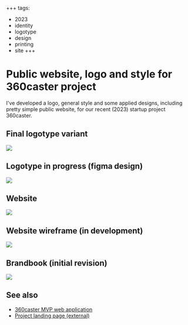 +++
tags:
  - 2023
  - identity
  - logotype
  - design
  - printing
  - site
+++

# Public website, logo and style for 360caster project

I've developed a logo, general style and some applied designs, including pretty simple public website, for our recent (2023) startup project 360caster.

## Final logotype variant

<div class="FrontImage">
  <img src="https://res.cloudinary.com/lilliputten/image/upload/c_scale,w_648/v1696779514/Projects/Identity/2305-360caster-style/final-logo-variant.png" />
</div>

## Logotype in progress (figma design)

<div class="FrontImage">
  <img src="https://res.cloudinary.com/lilliputten/image/upload/c_scale,w_648/v1696779514/Projects/Identity/2305-360caster-style/wireframe-logo-development-figma.png" />
</div>

## Website

<div class="FrontImage">
  <img src="https://res.cloudinary.com/lilliputten/image/upload/c_scale,w_648/v1696779514/Projects/Identity/2305-360caster-style/public-site-current-variant.jpg" />
</div>

## Website wireframe (in development)

<div class="FrontImage">
  <img src="https://res.cloudinary.com/lilliputten/image/upload/c_scale,w_648/v1696779514/Projects/Identity/2305-360caster-style/public-site-preliminary-layout.jpg" />
</div>

## Brandbook (initial revision)

<div class="FrontImage">
  <img src="https://res.cloudinary.com/lilliputten/image/upload/c_scale,w_648/v1696779514/Projects/Identity/2305-360caster-style/brandbook-variant.png" />
</div>

## See also

- [360caster MVP web application](#/Projects/Interfaces/2308-360caster-mvp)
- [Project landing page (external)](https://360caster.com/)
